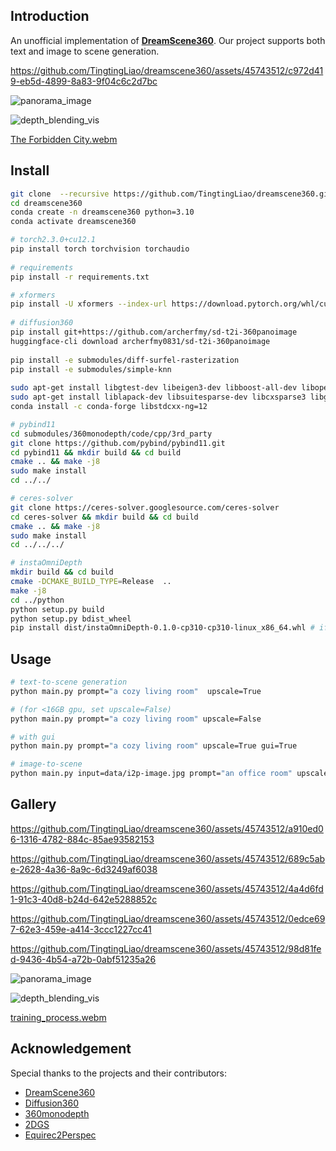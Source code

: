 ## Introduction
An unofficial implementation of [**DreamScene360**](https://dreamscene360.github.io/). Our project supports both text and image to scene generation.  

https://github.com/TingtingLiao/dreamscene360/assets/45743512/c972d419-eb5d-4899-8a83-9f04c6c2d7bc

![panorama_image](https://github.com/TingtingLiao/dreamscene360/assets/45743512/2352781b-2ef5-4d84-a65b-30046733d6d3)

![depth_blending_vis](https://github.com/TingtingLiao/dreamscene360/assets/45743512/bbc8da33-48a3-4c4e-a1b8-97b3304e6ef0)

[The Forbidden City.webm](https://github.com/TingtingLiao/dreamscene360/assets/45743512/bf515549-ff38-4091-aee1-9e6148225e33)

## Install
```bash
git clone  --recursive https://github.com/TingtingLiao/dreamscene360.git 
cd dreamscene360
conda create -n dreamscene360 python=3.10 
conda activate dreamscene360 

# torch2.3.0+cu12.1 
pip install torch torchvision torchaudio
 
# requirements
pip install -r requirements.txt

# xformers  
pip install -U xformers --index-url https://download.pytorch.org/whl/cu121
 
# diffusion360 
pip install git+https://github.com/archerfmy/sd-t2i-360panoimage
huggingface-cli download archerfmy0831/sd-t2i-360panoimage
 
pip install -e submodules/diff-surfel-rasterization 
pip install -e submodules/simple-knn
 
sudo apt-get install libgtest-dev libeigen3-dev libboost-all-dev libopencv-dev libatlas-base-dev
sudo apt-get install liblapack-dev libsuitesparse-dev libcxsparse3 libgflags-dev libgoogle-glog-dev libgtest-dev
conda install -c conda-forge libstdcxx-ng=12  

# pybind11
cd submodules/360monodepth/code/cpp/3rd_party
git clone https://github.com/pybind/pybind11.git 
cd pybind11 && mkdir build && cd build
cmake .. && make -j8 
sudo make install
cd ../../ 

# ceres-solver
git clone https://ceres-solver.googlesource.com/ceres-solver
cd ceres-solver && mkdir build && cd build
cmake .. && make -j8 
sudo make install 
cd ../../../  

# instaOmniDepth
mkdir build && cd build
cmake -DCMAKE_BUILD_TYPE=Release  ..
make -j8 
cd ../python
python setup.py build
python setup.py bdist_wheel 
pip install dist/instaOmniDepth-0.1.0-cp310-cp310-linux_x86_64.whl # if failed, please check your file version in dist/ 
```

## Usage 
```bash 
# text-to-scene generation 
python main.py prompt="a cozy living room"  upscale=True 

# (for <16GB gpu, set upscale=False) 
python main.py prompt="a cozy living room" upscale=False 

# with gui 
python main.py prompt="a cozy living room" upscale=True gui=True 

# image-to-scene 
python main.py input=data/i2p-image.jpg prompt="an office room" upscale=True 
```
## Gallery  

https://github.com/TingtingLiao/dreamscene360/assets/45743512/a910ed06-1316-4782-884c-85ae93582153

https://github.com/TingtingLiao/dreamscene360/assets/45743512/689c5abe-2628-4a36-8a9c-6d3249af6038

https://github.com/TingtingLiao/dreamscene360/assets/45743512/4a4d6fd1-91c3-40d8-b24d-642e5288852c

https://github.com/TingtingLiao/dreamscene360/assets/45743512/0edce697-62e3-459e-a414-3ccc1227cc41
 
https://github.com/TingtingLiao/dreamscene360/assets/45743512/98d81fed-9436-4b54-a72b-0abf51235a26

![panorama_image](https://github.com/TingtingLiao/dreamscene360/assets/45743512/77cf447e-85ee-4320-831d-76865a1ee92e)

![depth_blending_vis](https://github.com/TingtingLiao/dreamscene360/assets/45743512/9972dfe6-344a-4a05-8afb-445a670bf9ac) 

[training_process.webm](https://github.com/TingtingLiao/dreamscene360/assets/45743512/ce82c9b6-0b8c-4f7d-80e1-f2531ff9796b)

## Acknowledgement 
Special thanks to the projects and their contributors:
* [DreamScene360](https://dreamscene360.github.io/)
* [Diffusion360](https://github.com/ArcherFMY/SD-T2I-360PanoImage)
* [360monodepth](https://github.com/manurare/360monodepth)
* [2DGS](https://github.com/hbb1/2d-gaussian-splatting)
* [Equirec2Perspec](https://github.com/fuenwang/Equirec2Perspec)